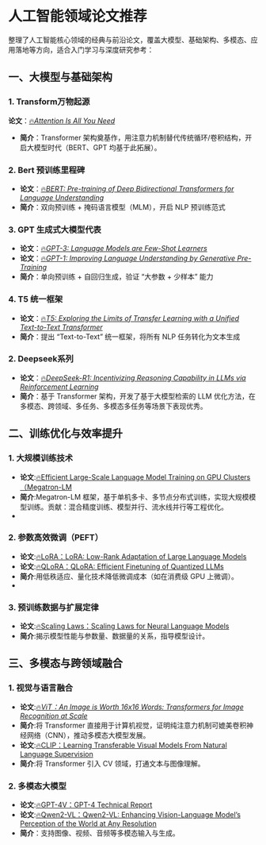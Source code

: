# 人工智能领域论文推荐

整理了人工智能核心领域的经典与前沿论文，覆盖大模型、基础架构、多模态、应用落地等方向，适合入门学习与深度研究参考：

## **一、大模型与基础架构**

### 1. Transform万物起源

 **论文**：[🔥*Attention Is All You Need*](https://arxiv.org/abs/1706.03762)
- **简介**：Transformer 架构奠基作，用注意力机制替代传统循环/卷积结构，开启大模型时代（BERT、GPT 均基于此拓展）。

### 2. Bert 预训练里程碑

- **论文**：[🔥*BERT: Pre-training of Deep Bidirectional Transformers for Language Understanding*](https://arxiv.org/abs/1810.04805)
- **简介**：双向预训练 + 掩码语言模型（MLM），开启 NLP 预训练范式

### 3. GPT 生成式大模型代表
- **论文**：[🔥*GPT-3: Language Models are Few-Shot Learners*](https://arxiv.org/abs/2005.14165)
- **论文**：[🔥*GPT-1: Improving Language Understanding by Generative Pre-Training*](https://cdn.openai.com/research-covers/language-unsupervised/language_understanding_paper.pdf)
- **简介**：单向预训练 + 自回归生成，验证 “大参数 + 少样本” 能力

### 4. T5 统一框架
- **论文**：[🔥*T5: Exploring the Limits of Transfer Learning with a Unified Text-to-Text Transformer*](https://arxiv.org/abs/1910.10683)
- **简介**：提出 “Text-to-Text” 统一框架，将所有 NLP 任务转化为文本生成

### 2. Deepseek系列

- **论文**：[🔥*DeepSeek-R1: Incentivizing Reasoning Capability in LLMs via Reinforcement Learning*](https://arxiv.org/abs/2501.12948)
- **简介**：基于 Transformer 架构，开发了基于大模型检索的 LLM 优化方法，在多模态、跨领域、多任务、多模态多任务等场景下表现优秀。

## **二、训练优化与效率提升**

### 1. 大规模训练技术
- **论文**:[🔥Efficient Large-Scale Language Model Training on GPU Clusters（Megatron-LM](https://arxiv.org/abs/2104.04473)
- **简介**:Megatron-LM 框架，基于单机多卡、多节点分布式训练，实现大规模模型训练。贡献：混合精度训练、模型并行、流水线并行等工程优化。
- 
### 2. 参数高效微调（PEFT）
- **论文**:[🔥LoRA：LoRA: Low-Rank Adaptation of Large Language Models](https://arxiv.org/abs/2106.09685)
- **论文**:[🔥QLoRA：QLoRA: Efficient Finetuning of Quantized LLMs](https://arxiv.org/abs/2305.14314)
- **简介**:用低秩适应、量化技术降低微调成本（如在消费级 GPU 上微调）。
- 
### 3. 预训练数据与扩展定律
- **论文**:[🔥Scaling Laws：Scaling Laws for Neural Language Models](https://arxiv.org/abs/2001.08361)
- **简介**:揭示模型性能与参数量、数据量的关系，指导模型设计。

## **三、多模态与跨领域融合**
### 1. 视觉与语言融合

- **论文**:[🔥*ViT：An Image is Worth 16x16 Words: Transformers for Image Recognition at Scale*](https://arxiv.org/abs/2010.11929)
- **简介**:将 Transformer 直接用于计算机视觉，证明纯注意力机制可媲美卷积神经网络（CNN），推动多模态大模型发展。
- **论文**:[🔥CLIP：Learning Transferable Visual Models From Natural Language Supervision](https://arxiv.org/abs/2103.00020)
- **简介**:将 Transformer 引入 CV 领域，打通文本与图像理解。

### 2. 多模态大模型
- **论文**:[🔥GPT-4V：GPT-4 Technical Report](https://arxiv.org/abs/2303.08774)
- **论文**:[🔥Qwen2-VL：Qwen2-VL: Enhancing Vision-Language Model’s Perception of the World at Any Resolution](https://arxiv.org/abs/2305.11401)
- **简介**：支持图像、视频、音频等多模态输入与生成。


